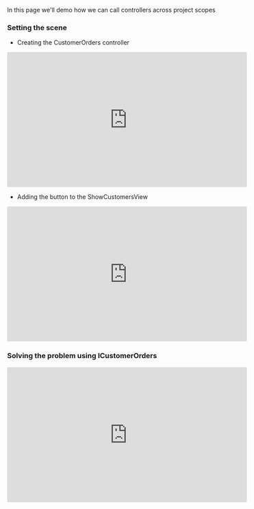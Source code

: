 ﻿
In this page we'll demo how we can call controllers across project scopes

### Setting the scene
* Creating the CustomerOrders controller

<iframe width="560" height="315" src="https://www.youtube.com/embed/tcOeL8_0pvo?list=PL1DEQjXG2xnJzHc7zzs7CxZX0uK_oOWOY" frameborder="0" allowfullscreen></iframe>

* Adding the button to the ShowCustomersView

<iframe width="560" height="315" src="https://www.youtube.com/embed/Y_S215cnI_U?list=PL1DEQjXG2xnJzHc7zzs7CxZX0uK_oOWOY" frameborder="0" allowfullscreen></iframe>

### Solving the problem using ICustomerOrders
<iframe width="560" height="315" src="https://www.youtube.com/embed/Gz_rHuXCXoE?list=PL1DEQjXG2xnJzHc7zzs7CxZX0uK_oOWOY" frameborder="0" allowfullscreen></iframe>


